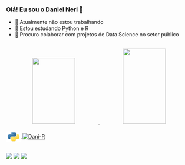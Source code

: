 ### Olá! Eu sou o Daniel Neri 👋

- 🔭 Atualmente não estou trabalhando
- 🌱 Estou estudando Python e R
- 👯 Procuro colaborar com projetos de Data Science no setor público

 ##

<div align="center">
  <a href="https://github.com/daniel1neri">
  <img height="180em" img width="48%" src="https://github-readme-stats.vercel.app/api?username=daniel1neri&show_icons=true&theme=dark&include_all_commits=true&count_private=true"/>
  <img height="205em" img width="48%" src="https://github-readme-stats.vercel.app/api/top-langs/?username=daniel1neri&layout=compact&langs_count=7&theme=dark"/>
</div>
<div style="display: inline_block"><br>  
 <img align="center" alt="Dani-Python" height="30" width="40" src="https://raw.githubusercontent.com/devicons/devicon/master/icons/python/python-original.svg">
 <img align="center" alt="Dani-R" height="30" width="40" src="https://cdn.jsdelivr.net/gh/devicons/devicon/icons/r/r-original.svg">
</div>
   
  ##
 <div> 
  <a href="https://www.instagram.com/daniel_neriii/" target="_blank"><img src="https://img.shields.io/badge/-Instagram-%23E4405F?style=for-the-badge&logo=instagram&logoColor=white" target="_blank"></a>
  <a href = "danielneri2013@gmail.com"><img src="https://img.shields.io/badge/-Gmail-%23333?style=for-the-badge&logo=gmail&logoColor=white" target="_blank"></a>
  <a href="https://www.linkedin.com/in/daniel-neri-a26395147/" target="_blank"><img src="https://img.shields.io/badge/-LinkedIn-%230077B5?style=for-the-badge&logo=linkedin&logoColor=white" target="_blank"></a> 
 
</div>

